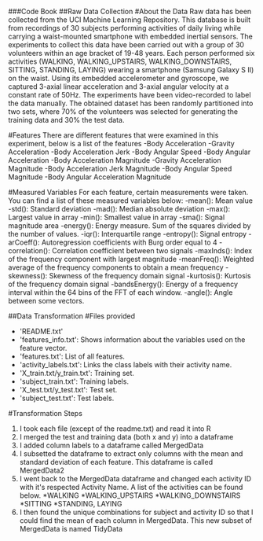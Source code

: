 ###Code Book
##Raw Data Collection
#About the Data
Raw data has been collected from the UCI Machine Learning Repository. This database is built from recordings of 
30 subjects performing activities of daily living while carrying a waist-mounted smartphone with embedded inertial 
sensors. The experiments to collect this data have been carried out with a group of 30 volunteers within an age 
bracket of 19-48 years. Each person performed six activities 
(WALKING, WALKING_UPSTAIRS, WALKING_DOWNSTAIRS, SITTING, STANDING, LAYING) wearing a smartphone (Samsung Galaxy S II) 
on the waist. Using its embedded accelerometer and gyroscope, we captured 3-axial linear acceleration and 3-axial 
angular velocity at a constant rate of 50Hz. The experiments have been video-recorded to label the data manually. 
The obtained dataset has been randomly partitioned into two sets, where 70% of the volunteers was selected for 
generating the training data and 30% the test data. 

#Features
There are different features that were examined in this experiment, below is a list of the features
-Body Acceleration
-Gravity Acceleration
-Body Acceleration Jerk
-Body Angular Speed
-Body Angular Acceleration
-Body Acceleration Magnitude
-Gravity Acceleration Magnitude
-Body Acceleration Jerk Magnitude
-Body Angular Speed Magnitude
-Body Angular Acceleration Magnitude

#Measured Variables 
For each feature, certain measurements were taken. You can find a list of these measured variables below:
-mean(): Mean value
-std(): Standard deviation
-mad(): Median absolute deviation
-max(): Largest value in array
-min(): Smallest value in array
-sma(): Signal magnitude area
-energy(): Energy measure. Sum of the squares divided by the number of values.
-iqr(): Interquartile range
-entropy(): Signal entropy
-arCoeff(): Autoregression coefficients with Burg order equal to 4
-correlation(): Correlation coefficient between two signals
-maxInds(): Index of the frequency component with largest magnitude
-meanFreq(): Weighted average of the frequency components to obtain a mean frequency
-skewness(): Skewness of the frequency domain signal
-kurtosis(): Kurtosis of the frequency domain signal
-bandsEnergy(): Energy of a frequency interval within the 64 bins of the FFT of each window.
-angle(): Angle between some vectors.

##Data Transformation
#Files provided
- 'README.txt'
- 'features_info.txt': Shows information about the variables used on the feature vector.
- 'features.txt': List of all features.
- 'activity_labels.txt': Links the class labels with their activity name.
- 'X_train.txt/y_train.txt': Training set.
- 'subject_train.txt': Training labels.
- 'X_test.txt/y_test.txt': Test set.
- 'subject_test.txt': Test labels.

#Transformation Steps
1. I took each file (except of the readme.txt) and read it into R
2. I merged the test and training data (both x and y) into a dataframe
3. I added column labels to a dataframe called MergedData
4. I subsetted the dataframe to extract only columns with the mean and standard deviation of each feature. This dataframe is called MergedData2
5. I went back to the MergedData dataframe and changed each activity ID with it's respected Activity Name. A list of the activities can be found below.
*WALKING 
*WALKING_UPSTAIRS 
*WALKING_DOWNSTAIRS 
*SITTING 
*STANDING, LAYING
6. I then found the unique combinations for subject and activity ID so that I could find the mean of each column in MergedData. This new subset of MergedData is named TidyData

